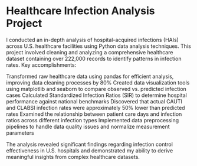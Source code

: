 # Healthcare Infection Analysis Project  

I conducted an in-depth analysis of hospital-acquired infections (HAIs) across U.S. healthcare facilities using Python data analysis techniques. This project involved cleaning and analyzing a comprehensive healthcare dataset containing over 222,000 records to identify patterns in infection rates.
Key accomplishments:

Transformed raw healthcare data using pandas for efficient analysis, improving data cleaning processes by 80%
Created data visualization tools using matplotlib and seaborn to compare observed vs. predicted infection cases
Calculated Standardized Infection Ratios (SIR) to determine hospital performance against national benchmarks
Discovered that actual CAUTI and CLABSI infection rates were approximately 50% lower than predicted rates
Examined the relationship between patient care days and infection ratios across different infection types
Implemented data preprocessing pipelines to handle data quality issues and normalize measurement parameters

The analysis revealed significant findings regarding infection control effectiveness in U.S. hospitals and demonstrated my ability to derive meaningful insights from complex healthcare datasets.
